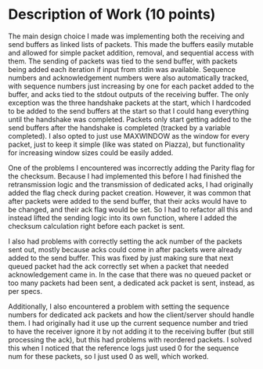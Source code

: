 # Description of Work (10 points)

The main design choice I made was implementing both the receiving and send buffers as linked lists of packets. This made the buffers easily mutable and allowed
for simple packet addition, removal, and sequential access with them. The sending of packets was tied to the send buffer, with packets being added each iteration 
if input from stdin was available. Sequence numbers and acknowledgement numbers were also automatically tracked, with sequence numbers just increasing by one
for each packet added to the buffer, and acks tied to the stdout outputs of the receiving buffer. The only exception was the three handshake packets at the start, which
I hardcoded to be added to the send buffers at the start so that I could hang everything until the handshake was completed. Packets only start getting added to the 
send buffers after the handshake is completed (tracked by a variable completed). I also opted to just use MAXWINDOW as the window for every packet, just to keep it 
simple (like was stated on Piazza), but functionality for increasing window sizes could be easily added. 

One of the problems I encountered was incorrectly adding the Parity flag for the checksum. Because I had implemented this before I had finished the retransmission logic and the transmission of dedicated acks, I had originally added the flag check during packet creation. However, it was common that after packets were added to the send buffer, that their acks would have to be changed, and their ack flag would be set. So I had to refactor all this and instead lifted the sending logic into its own function, where I added the checksum calculation right before each packet is sent. 

I also had problems with correctly setting the ack number of the packets sent out, mostly because acks could come in after packets were already added to the send buffer.
This was fixed by just making sure that next queued packet had the ack correctly set when a packet that needed acknowledgement came in. In the case that there was no
queued packet or too many packets had been sent, a dedicated ack packet is sent, instead, as per specs. 

Additionally, I also encountered a problem with setting the sequence numbers for dedicated ack packets and how the client/server should handle them. I had originally
had it use up the current sequence number and tried to have the receiver ignore it by not adding it to the receiving buffer (but still processing the ack), but this 
had problems with reordered packets. I solved this when I noticed that the reference logs just used 0 for the sequence num for these packets, so I just used 0 as well,
which worked.
